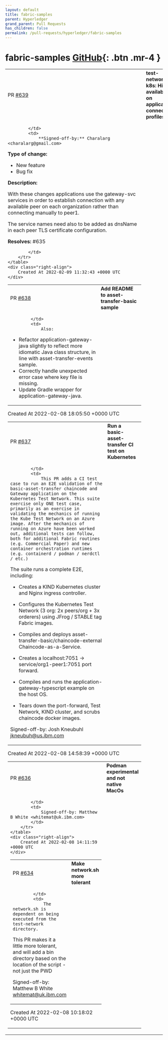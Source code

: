 ```yaml
---
layout: default
title: fabric-samples
parent: Hyperledger
grand_parent: Pull Requests
has_children: false
permalink: /pull-requests/hyperledger/fabric-samples
---
```


# fabric-samples <span class="fs-3 right-align">[GitHub](https://github.com/hyperledger/fabric-samples){: .btn .mr-4 }</span>


<div>
    <table>
        <tr>
            <td>
                PR <a href="https://github.com/hyperledger/fabric-samples/pull/639" class=".btn">#639</a>
            </td>
            <td>
                <b>
                    test-network-k8s: High availability on application connection profiles 
                </b>
            </td>
        </tr>
        <tr>
            <td>
                
            </td>
            <td>
                **Signed-off-by:** Charalarg <charalarg@gmail.com>

**Type of change:**

- New feature
- Bug fix

**Description:**

With these changes applications use the gateway-svc services in order to establish connection with any available peer on each organization rather than connecting manually to peer1. 

The service names need also to be added as dnsName in each peer TLS certificate configuration.

**Resolves:** #635 


            </td>
        </tr>
    </table>
    <div class="right-align">
        Created At 2022-02-09 11:32:43 +0000 UTC
    </div>
</div>

<div>
    <table>
        <tr>
            <td>
                PR <a href="https://github.com/hyperledger/fabric-samples/pull/638" class=".btn">#638</a>
            </td>
            <td>
                <b>
                    Add README to asset-transfer-basic sample
                </b>
            </td>
        </tr>
        <tr>
            <td>
                
            </td>
            <td>
                Also:
- Refactor application-gateway-java slightly to reflect more idiomatic Java class structure, in line with asset-transfer-events sample.
- Correctly handle unexpected error case where key file is missing.
- Update Gradle wrapper for application-gateway-java.
            </td>
        </tr>
    </table>
    <div class="right-align">
        Created At 2022-02-08 18:05:50 +0000 UTC
    </div>
</div>

<div>
    <table>
        <tr>
            <td>
                PR <a href="https://github.com/hyperledger/fabric-samples/pull/637" class=".btn">#637</a>
            </td>
            <td>
                <b>
                    Run a basic-asset-transfer CI test on Kubernetes
                </b>
            </td>
        </tr>
        <tr>
            <td>
                
            </td>
            <td>
                This PR adds a CI test case to run an E2E validation of the basic-asset-transfer chaincode and Gateway application on the Kubernetes Test Network. This suite exercise only ONE test case, primarily as an exercise in validating the mechanics of running the Kube Test Network on an Azure image. After the mechanics of running on Azure have been worked out, additional tests can follow, both for additional Fabric routines (e.g. Commercial Paper) and new container orchestration runtimes (e.g. containerd / podman / nerdctl / etc.)

The suite runs a complete E2E, including:

- Creates a KIND Kubernetes cluster and Nginx ingress controller.

- Configures the Kubernetes Test Network (3 org: 2x peers/org + 3x orderers) using JFrog / STABLE tag Fabric images.

- Compiles and deploys asset-transfer-basic/chaincode-external Chaincode-as-a-Service.

- Creates a localhost:7051 -> service/org1-peer1:7051 port forward.

- Compiles and runs the application-gateway-typescript example on the host OS.

- Tears down the port-forward, Test Network, KIND cluster, and scrubs chaincode docker images.

Signed-off-by: Josh Kneubuhl [jkneubuh@us.ibm.com](mailto:jkneubuh@us.ibm.com)
            </td>
        </tr>
    </table>
    <div class="right-align">
        Created At 2022-02-08 14:58:39 +0000 UTC
    </div>
</div>

<div>
    <table>
        <tr>
            <td>
                PR <a href="https://github.com/hyperledger/fabric-samples/pull/636" class=".btn">#636</a>
            </td>
            <td>
                <b>
                    Podman experimental and not native MacOs
                </b>
            </td>
        </tr>
        <tr>
            <td>
                
            </td>
            <td>
                Signed-off-by: Matthew B White <whitemat@uk.ibm.com>
            </td>
        </tr>
    </table>
    <div class="right-align">
        Created At 2022-02-08 14:11:59 +0000 UTC
    </div>
</div>

<div>
    <table>
        <tr>
            <td>
                PR <a href="https://github.com/hyperledger/fabric-samples/pull/634" class=".btn">#634</a>
            </td>
            <td>
                <b>
                    Make network.sh more tolerant
                </b>
            </td>
        </tr>
        <tr>
            <td>
                
            </td>
            <td>
                The network.sh is dependent on being executed from the test-network directory.

This PR makes it a little more tolerant, and will add a bin directory based on the location of the script - not just the PWD

Signed-off-by: Matthew B White <whitemat@uk.ibm.com>
            </td>
        </tr>
    </table>
    <div class="right-align">
        Created At 2022-02-08 10:18:02 +0000 UTC
    </div>
</div>

